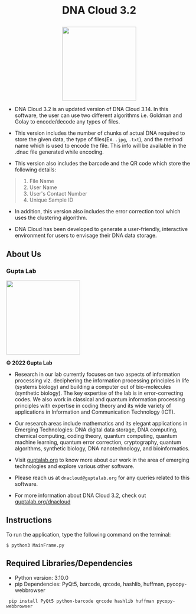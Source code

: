 # <p align="center">DNA Cloud 3.2</p>
<p align="center">
<img src="https://www.guptalab.org/dnacloud/assets/img/logo.png" width="200">
</p>

- DNA Cloud 3.2 is an updated version of DNA Cloud 3.14. In this software, the user can use two different algorithms i.e. Goldman and Golay to encode/decode any types of files.

- This version includes the number of chunks of actual DNA required to store the given data, the type of files(Ex. `.jpg`, `.txt`), and the method name which is used to encode the file. This info will be available in the .dnac file generated while encoding.

- This version also includes the barcode and the QR code which store the following details:

> 1. File Name
> 2. User Name
> 3. User's Contact Number
> 4. Unique Sample ID

- In addition, this version also includes the error correction tool which uses the clustering algorithm.
  
- DNA Cloud has been developed to generate a user-friendly, interactive environment for users to envisage their DNA data storage.

## About Us

### Gupta Lab

<p float="left">
<img src="https://www.guptalab.org/guptalablogo.jpg" width="200">
</p>

**&copy; 2022 Gupta Lab**

- Research in our lab currently focuses on two aspects of information processing viz. deciphering the information processing principles in life (systems biology) and building a computer out of bio-molecules (synthetic biology). The key expertise of the lab is in error-correcting codes. We also work in classical and quantum information processing principles with expertise in coding theory and its wide variety of applications in Information and Communication Technology (ICT). 

- Our research areas include mathematics and its elegant applications in Emerging Technologies: DNA digital data storage, DNA computing, chemical computing, coding theory, quantum computing, quantum machine learning, quantum error correction, cryptography, quantum algorithms, synthetic biology, DNA nanotechnology, and bioinformatics.

- Visit [guptalab.org](guptalab.org) to know more about our work in the area of emerging technologies and explore various other software.

- Please reach us at `dnacloud@guptalab.org` for any queries related to this software.

- For more information about DNA Cloud 3.2, check out [guptalab.org/dnacloud](www.guptalab.org/dnacloud)

## Instructions

To run the application, type the following command on the terminal:

```
$ python3 MainFrame.py
```

## Required Libraries/Dependencies
- Python version: 3.10.0
- pip Dependencies: PyQt5, barcode, qrcode, hashlib, huffman, pycopy-webbrowser
```
 pip install PyQt5 python-barcode qrcode hashlib huffman pycopy-webbrowser
```
